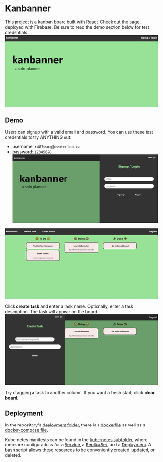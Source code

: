 # Kanbanner
This project is a kanban board built with React. Check out the [page](https://kanbanner-cbf56.web.app/), deployed with Firebase. Be sure to read the demo section below for test credentials.
![alt text](./public/screenshots/home.png "Home page")

## Demo
Users can signup with a valid email and password. You can use these test credentials to try ANYTHING out:
- username: `r487wang@uwaterloo.ca`
- password: `12345678`
![alt text](./public/screenshots/login.png "Login sidebar")

![alt text](./public/screenshots/kanban-board.png "Kanban board")

Click **create task** and enter a task name. Optionally, enter a task description. The task will appear on the board.
![alt text](./public/screenshots/create-task.png "Creating a new task")

Try dragging a task to another column. If you want a fresh start, click **clear board**. 

## Deployment
In the repository's [deployment folder](./deployment), there is a [dockerfile](./deployment/Dockerfile) as well as a [docker-compose file](./deployment/docker-compose.yml).

Kubernetes manifests can be found in the [kubernetes subfolder](./deployment/kubernetes), where there are configurations for a [Service](./deployment/kubernetes/Service.yaml), a [ReplicaSet](./deployment/kubernetes/ReplicaSet.yaml), and a [Deployment](./deployment/kubernetes/Deployment.yaml). A [bash script](./deployment/kubernetes/deploy.sh) allows these resources to be conveniently created, updated, or deleted.
